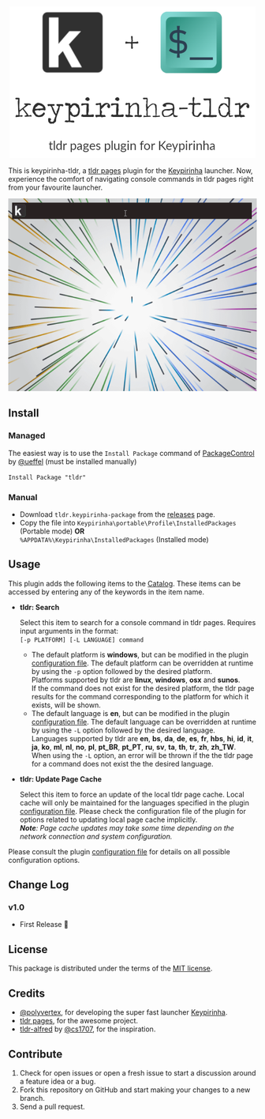 <p align="center"><img alt="keypirinha-tldr" title="keypirinha-tldr" src="/assets/tldr_banner_readme.png" width="500" /></p>

This is keypirinha-tldr, a [tldr pages](https://tldr.sh) plugin for the
[Keypirinha](http://keypirinha.com) launcher. Now, experience the comfort of navigating console commands in tldr pages right from your favourite launcher. 

<p align="left"><img alt="keypirinha-tldr" title="keypirinha-tldr" src="/assets/screen_clipping.gif" /></p>

## Install

### Managed

The easiest way is to use the `Install Package` command of  [PackageControl](https://github.com/ueffel/Keypirinha-PackageControl) by [@ueffel](https://github.com/ueffel) (must be installed manually) 

`Install Package "tldr"`

### Manual

* Download `tldr.keypirinha-package` from the [releases](https://github.com/ronan696/keypirinha-tldr/releases) page.
* Copy the file into `Keypirinha\portable\Profile\InstalledPackages` (Portable mode) **OR**<br/>`%APPDATA%\Keypirinha\InstalledPackages` (Installed mode)


## Usage

This plugin adds the following items to the [Catalog](http://keypirinha.com/glossary.html#term-catalog). These items can be accessed by entering any of the keywords in the item name.
- **tldr: Search**

   Select this item to search for a console command in tldr pages. Requires input arguments in the format: <br/>
   `[-p PLATFORM] [-L LANGUAGE] command` <br/>
   - The default platform is **windows**, but can be modified in the plugin [configuration file](/src/tldr.ini). The default platform can be overridden at runtime by using the `-p` option followed by the desired platform. <br/>
   Platforms supported by tldr are **linux**, **windows**, **osx** and **sunos**. <br/>
   If the command does not exist for the desired platform, the tldr page results for the command corresponding to the platform for which it exists, will be shown.
   - The default language is **en**, but can be modified in the plugin [configuration file](/src/tldr.ini). The default language can be overridden at runtime by using the `-L` option followed by the desired language. <br/>
   Languages supported by tldr are **en**, **bs**, **da**, **de**, **es**, **fr**, **hbs**, **hi**, **id**, **it**, **ja**, **ko**, **ml**, **nl**, **no**, **pl**, **pt_BR**, **pt_PT**, **ru**, **sv**, **ta**, **th**, **tr**, **zh**, **zh_TW**. <br/>
   When using the `-L` option, an error will be thrown if the the tldr page for a command does not exist the the desired language.
   

- **tldr: Update Page Cache**

   Select this item to force an update of the local tldr page cache. Local cache will only be maintained for the languages specified in the plugin [configuration file](/src/tldr.ini).
   Please check the configuration file of the plugin for options related to updating local page cache implicitly. <br/>
   _**Note**: Page cache updates may take some time depending on the network connection and system configuration._

Please consult the plugin [configuration file](/src/tldr.ini) for details on all possible configuration options.



## Change Log

### v1.0

* First Release :tada:


## License

This package is distributed under the terms of the [MIT license](/LICENSE).


## Credits

- [@polyvertex](https://github.com/polyvertex), for developing the super fast launcher [Keypirinha](https://keypirinha.com).
- [tldr pages](https://tldr.sh/), for the awesome project.
- [tldr-alfred](https://github.com/cs1707/tldr-alfred) by [@cs1707](https://github.com/cs1707), for the inspiration.


## Contribute

1. Check for open issues or open a fresh issue to start a discussion around a
   feature idea or a bug.
2. Fork this repository on GitHub and start making your changes to a new branch.
3. Send a pull request.

